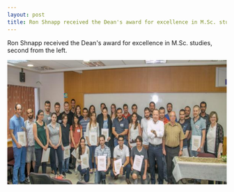 ```yaml
---
layout: post
title: Ron Shnapp received the Dean's award for excellence in M.Sc. studies
---
```


Ron Shnapp received the Dean's award for excellence in M.Sc. studies, second from the left.

![Ron Shnapp Award](../images/IS_29-5-16_293.jpg)